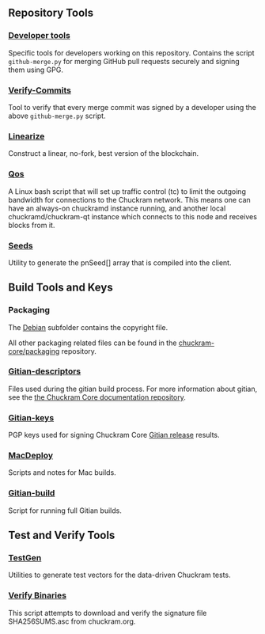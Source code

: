 Repository Tools
---------------------

### [Developer tools](/contrib/devtools) ###
Specific tools for developers working on this repository.
Contains the script `github-merge.py` for merging GitHub pull requests securely and signing them using GPG.

### [Verify-Commits](/contrib/verify-commits) ###
Tool to verify that every merge commit was signed by a developer using the above `github-merge.py` script.

### [Linearize](/contrib/linearize) ###
Construct a linear, no-fork, best version of the blockchain.

### [Qos](/contrib/qos) ###

A Linux bash script that will set up traffic control (tc) to limit the outgoing bandwidth for connections to the Chuckram network. This means one can have an always-on chuckramd instance running, and another local chuckramd/chuckram-qt instance which connects to this node and receives blocks from it.

### [Seeds](/contrib/seeds) ###
Utility to generate the pnSeed[] array that is compiled into the client.

Build Tools and Keys
---------------------

### Packaging ###
The [Debian](/contrib/debian) subfolder contains the copyright file.

All other packaging related files can be found in the [chuckram-core/packaging](https://github.com/chuckram-core/packaging) repository.

### [Gitian-descriptors](/contrib/gitian-descriptors) ###
Files used during the gitian build process. For more information about gitian, see the [the Chuckram Core documentation repository](https://github.com/chuckram-core/docs).

### [Gitian-keys](/contrib/gitian-keys)
PGP keys used for signing Chuckram Core [Gitian release](/doc/release-process.md) results.

### [MacDeploy](/contrib/macdeploy) ###
Scripts and notes for Mac builds. 

### [Gitian-build](/contrib/gitian-build.py) ###
Script for running full Gitian builds.

Test and Verify Tools 
---------------------

### [TestGen](/contrib/testgen) ###
Utilities to generate test vectors for the data-driven Chuckram tests.

### [Verify Binaries](/contrib/verifybinaries) ###
This script attempts to download and verify the signature file SHA256SUMS.asc from chuckram.org.
